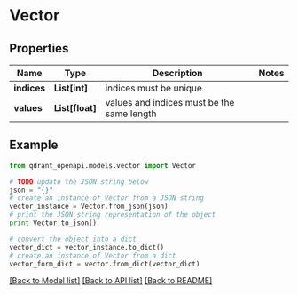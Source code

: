 # Vector


## Properties
Name | Type | Description | Notes
------------ | ------------- | ------------- | -------------
**indices** | **List[int]** | indices must be unique | 
**values** | **List[float]** | values and indices must be the same length | 

## Example

```python
from qdrant_openapi.models.vector import Vector

# TODO update the JSON string below
json = "{}"
# create an instance of Vector from a JSON string
vector_instance = Vector.from_json(json)
# print the JSON string representation of the object
print Vector.to_json()

# convert the object into a dict
vector_dict = vector_instance.to_dict()
# create an instance of Vector from a dict
vector_form_dict = vector.from_dict(vector_dict)
```
[[Back to Model list]](../README.md#documentation-for-models) [[Back to API list]](../README.md#documentation-for-api-endpoints) [[Back to README]](../README.md)


